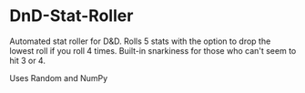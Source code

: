 # DnD-Stat-Roller
Automated stat roller for D&amp;D. Rolls 5 stats with the option to drop the lowest roll if you roll 4 times. Built-in snarkiness for those who can't seem to hit 3 or 4.

Uses Random and NumPy
